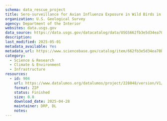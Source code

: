 ```yaml
---
schema: data_rescue_project 
title: Sero-surveillance for Avian Influenza Exposure in Wild Birds in Iceland, 2012-2017
organization: U.S. Geological Survey
agency: Department of the Interior
websites: data.usgs.gov
data_source: https://data.usgs.gov/datacatalog/data/USGS662fb3e5d34ea70bd5f26088
description: 
last_modified: 2025-05-01
metadata_available: Yes
metadata_url: https://www.sciencebase.gov/catalog/item/662fb3e5d34ea70bd5f26088
category:
  - Science & Research 
  - Climate & Environment 
  - Infrastructure 
resources:
  - id: 904
    url: https://www.datalumos.org/datalumos/project/228048/version/V1/view
    format: ZIP
    status: Finished
    size: 0.0
    download_date: 2025-04-28
    maintainer: DRP, DL
    notes: 
---
```

